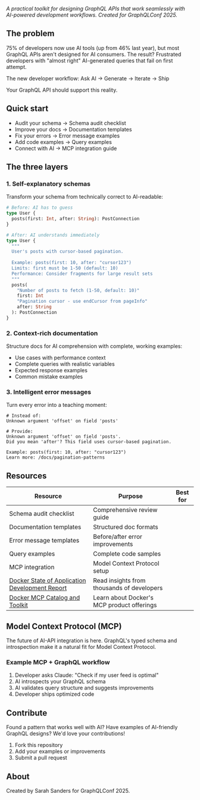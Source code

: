 _A practical toolkit for designing GraphQL APIs that work seamlessly with AI-powered development workflows. Created for GraphQLConf 2025._

## The problem

75% of developers now use AI tools (up from 46% last year), but most GraphQL APIs aren't
designed for AI consumers. The result? Frustrated developers with "almost right" AI-generated queries
that fail on first attempt.

The new developer workflow: Ask AI -> Generate -> Iterate -> Ship

Your GraphQL API should support this reality.

## Quick start

- Audit your schema -> Schema audit checklist
- Improve your docs -> Documentation templates
- Fix your errors -> Error message examples
- Add code examples -> Query examples
- Connect with AI -> MCP integration guide

## The three layers

### 1. Self-explanatory schemas

Transform your schema from technically correct to AI-readable:

```graphql
# Before: AI has to guess
type User {
  posts(first: Int, after: String): PostConnection
}

# After: AI understands immediately  
type User {
  """
  User's posts with cursor-based pagination.
  
  Example: posts(first: 10, after: "cursor123")
  Limits: first must be 1-50 (default: 10)
  Performance: Consider fragments for large result sets
  """
  posts(
    "Number of posts to fetch (1-50, default: 10)"
    first: Int
    "Pagination cursor - use endCursor from pageInfo" 
    after: String
  ): PostConnection
}
```

### 2. Context-rich documentation

Structure docs for AI comprehension with complete, working examples:

- Use cases with performance context
- Complete queries with realistic variables
- Expected response examples
- Common mistake examples

### 3. Intelligent error messages

Turn every error into a teaching moment:

```text
# Instead of:
Unknown argument 'offset' on field 'posts'

# Provide:
Unknown argument 'offset' on field 'posts'. 
Did you mean 'after'? This field uses cursor-based pagination.

Example: posts(first: 10, after: "cursor123")
Learn more: /docs/pagination-patterns
```

## Resources

| Resource | Purpose | Best for |
|----------|---------|----------|
| Schema audit checklist | Comprehensive review guide |
| Documentation templates | Structured doc formats |
| Error message templates | Before/after error improvements |
| Query examples | Complete code samples |
| MCP integration | Model Context Protocol setup |
| [Docker State of Application Development Report](https://www.docker.com/blog/2025-docker-state-of-app-dev/) | Read insights from thousands of developers |
| [Docker MCP Catalog and Toolkit](https://docs.docker.com/ai/mcp-catalog-and-toolkit/) | Learn about Docker's MCP product offerings |

## Model Context Protocol (MCP)

The future of AI-API integration is here. GraphQL's typed schema and introspection make
it a natural fit for Model Context Protocol.

### Example MCP + GraphQL workflow

1. Developer asks Claude: "Check if my user feed is optimal"
2. AI introspects your GraphQL schema
3. AI validates query structure and suggests improvements
4. Developer ships optimized code

## Contribute

Found a pattern that works well with AI? Have examples of AI-friendly GraphQL designs? We'd love your contributions!

1. Fork this repository
2. Add your examples or improvements
3. Submit a pull request

## About

Created by Sarah Sanders for GraphQLConf 2025.
